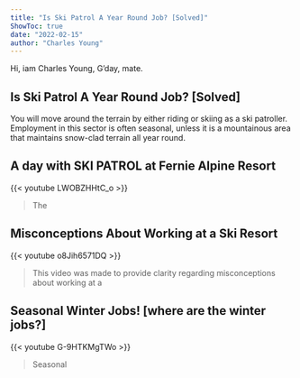 ```yaml
---
title: "Is Ski Patrol A Year Round Job? [Solved]"
ShowToc: true 
date: "2022-02-15"
author: "Charles Young" 
---
```


Hi, iam Charles Young, G’day, mate.
## Is Ski Patrol A Year Round Job? [Solved]
You will move around the terrain by either riding or skiing as a ski patroller. Employment in this sector is often seasonal, unless it is a mountainous area that maintains snow-clad terrain all year round.

## A day with SKI PATROL at Fernie Alpine Resort
{{< youtube LWOBZHHtC_o >}}
>The 

## Misconceptions About Working at a Ski Resort
{{< youtube o8Jih6571DQ >}}
>This video was made to provide clarity regarding misconceptions about working at a 

## Seasonal Winter Jobs! [where are the winter jobs?]
{{< youtube G-9HTKMgTWo >}}
>Seasonal 

